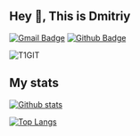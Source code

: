 ## Hey 👋, This is Dmitriy

[![Gmail Badge](https://img.shields.io/badge/-derbindima5@gmail.com-c14438?style=flat&logo=Gmail&logoColor=white&link=mailto:derbindima5@gmail.com)](mailto:derbindima5@gmail.com) 
[![Github Badge](https://img.shields.io/badge/-T1GIT-grey?style=flat&logo=github&logoColor=white&link=https://github.com/T1GIT/)](https://www.github.com/T1GIT/) 
<p align=left> <img src=https://komarev.com/ghpvc/?username=T1GIT alt=T1GIT /> </p>

## My stats

[![Github stats](https://github-readme-stats.vercel.app/api?username=T1GIT&show_icons=true&include_all_commits=true)](https://github.com/T1GIT/github-readme-stats)

[![Top Langs](https://github-readme-stats.vercel.app/api/top-langs/?username=T1GIT&layout=compact)](https://github.com/T1GIT/github-readme-stats)
